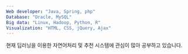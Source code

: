 ```yaml
---
Web developer: "Java, Spring, php"
Database: "Oracle, MySQL"
Big data: "Linux, Hadoop, Python, R"
Visualization: "HTML, CSS, jQuery, Ajax"
---
```



현재 딥러닝을 이용한 자연어처리 및 추천 시스템에 관심이 많아 공부하고 있습니다.

